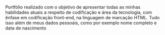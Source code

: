 Portfólio realizado com o objetivo de apresentar todas as minhas habilidades atuais a respeito de codificação e área da tecnologia, com ênfase em codificação front-end, na linguagem de marcação HTML. Tudo isso além de meus dados pessoais, como por exemplo nome completo e data de nascimento
